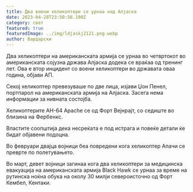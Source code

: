 ```yaml
---
title: Два воени хеликоптери се урнаа над Алјаска
date: 2023-04-28T23:50:56.190Z
category: свет
featured: true
featuredImage: ../img/ldjaskj2121.png.webp
author: Вардарски
---
```


Два хеликоптери на американската армија се урнаа во четвртокот во американската сојузна држава Алјаска додека се враќаа од тренинг лет. Ова е втор инцидент со воени хеликоптери во државата оваа година, објави АП.

Секој хеликоптер превезуваше по две лица, изјави Џон Пенел, портпарол на американската армија на Алјаска. Засега нема информации за нивната состојба.

Хеликоптерите AH-64 Apache се од Форт Вејнрајт, со седиште во близина на Фербенкс.

Властите соопштија дека несреќата е под истрага и повеќе детали ќе бидат објавени подоцна.

Во февруари двајца војници беа повредени кога хеликоптер Апачи се преврте по полетувањето.

Во март, девет војници загинаа кога два хеликоптери за медицинска евакуација на американската армија Black Hawk се урнаа за време на рутинска ноќна обука на околу 30 милји североисточно од Форт Кембел, Кентаки.
